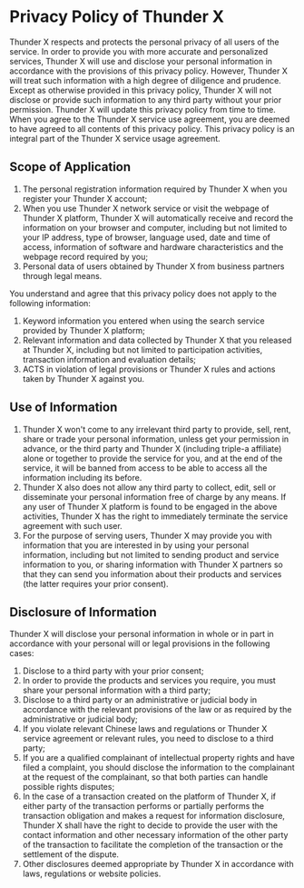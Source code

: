 # Privacy Policy of Thunder X

Thunder X respects and protects the personal privacy of all users of the service. In order to provide you with more accurate and personalized services, Thunder X will use and disclose your personal information in accordance with the provisions of this privacy policy. However, Thunder X will treat such information with a high degree of diligence and prudence. Except as otherwise provided in this privacy policy, Thunder X will not disclose or provide such information to any third party without your prior permission. Thunder X will update this privacy policy from time to time. When you agree to the Thunder X service use agreement, you are deemed to have agreed to all contents of this privacy policy. This privacy policy is an integral part of the Thunder X service usage agreement.

## Scope of Application

1. The personal registration information required by Thunder X when you register your Thunder X account;
2. When you use Thunder X network service or visit the webpage of Thunder X platform, Thunder X will automatically receive and record the information on your browser and computer, including but not limited to your IP address, type of browser, language used, date and time of access, information of software and hardware characteristics and the webpage record required by you;
3. Personal data of users obtained by Thunder X from business partners through legal means.

You understand and agree that this privacy policy does not apply to the following information:

1. Keyword information you entered when using the search service provided by Thunder X platform;
2. Relevant information and data collected by Thunder X that you released at Thunder X, including but not limited to participation activities, transaction information and evaluation details;
3. ACTS in violation of legal provisions or Thunder X rules and actions taken by Thunder X against you.

## Use of Information

1. Thunder X won't come to any irrelevant third party to provide, sell, rent, share or trade your personal information, unless get your permission in advance, or the third party and Thunder X (including triple-a affiliate) alone or together to provide the service for you, and at the end of the service, it will be banned from access to be able to access all the information including its before.
2. Thunder X also does not allow any third party to collect, edit, sell or disseminate your personal information free of charge by any means. If any user of Thunder X platform is found to be engaged in the above activities, Thunder X has the right to immediately terminate the service agreement with such user.
3. For the purpose of serving users, Thunder X may provide you with information that you are interested in by using your personal information, including but not limited to sending product and service information to you, or sharing information with Thunder X partners so that they can send you information about their products and services (the latter requires your prior consent).

## Disclosure of Information

Thunder X will disclose your personal information in whole or in part in accordance with your personal will or legal provisions in the following cases:

1. Disclose to a third party with your prior consent;
2. In order to provide the products and services you require, you must share your personal information with a third party;
3. Disclose to a third party or an administrative or judicial body in accordance with the relevant provisions of the law or as required by the administrative or judicial body;
4. If you violate relevant Chinese laws and regulations or Thunder X service agreement or relevant rules, you need to disclose to a third party;
5. If you are a qualified complainant of intellectual property rights and have filed a complaint, you should disclose the information to the complainant at the request of the complainant, so that both parties can handle possible rights disputes;
6. In the case of a transaction created on the platform of Thunder X, if either party of the transaction performs or partially performs the transaction obligation and makes a request for information disclosure, Thunder X shall have the right to decide to provide the user with the contact information and other necessary information of the other party of the transaction to facilitate the completion of the transaction or the settlement of the dispute.
7. Other disclosures deemed appropriate by Thunder X in accordance with laws, regulations or website policies.